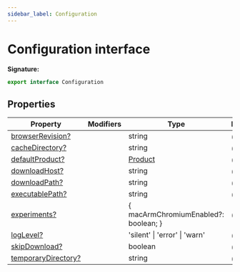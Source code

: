 ```yaml
---
sidebar_label: Configuration
---
```


# Configuration interface

**Signature:**

```typescript
export interface Configuration
```

## Properties

| Property                                                               | Modifiers | Type                                 | Description       |
| ---------------------------------------------------------------------- | --------- | ------------------------------------ | ----------------- |
| [browserRevision?](./puppeteer.configuration.browserrevision.md)       |           | string                               | <i>(Optional)</i> |
| [cacheDirectory?](./puppeteer.configuration.cachedirectory.md)         |           | string                               | <i>(Optional)</i> |
| [defaultProduct?](./puppeteer.configuration.defaultproduct.md)         |           | [Product](./puppeteer.product.md)    | <i>(Optional)</i> |
| [downloadHost?](./puppeteer.configuration.downloadhost.md)             |           | string                               | <i>(Optional)</i> |
| [downloadPath?](./puppeteer.configuration.downloadpath.md)             |           | string                               | <i>(Optional)</i> |
| [executablePath?](./puppeteer.configuration.executablepath.md)         |           | string                               | <i>(Optional)</i> |
| [experiments?](./puppeteer.configuration.experiments.md)               |           | { macArmChromiumEnabled?: boolean; } | <i>(Optional)</i> |
| [logLevel?](./puppeteer.configuration.loglevel.md)                     |           | 'silent' \| 'error' \| 'warn'        | <i>(Optional)</i> |
| [skipDownload?](./puppeteer.configuration.skipdownload.md)             |           | boolean                              | <i>(Optional)</i> |
| [temporaryDirectory?](./puppeteer.configuration.temporarydirectory.md) |           | string                               | <i>(Optional)</i> |
